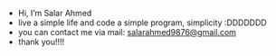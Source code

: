 - Hi, I’m Salar Ahmed
- live a simple life and code a simple program, simplicity :DDDDDDD
- you can contact me via mail: salarahmed9876@gmail.com
- thank you!!!!
